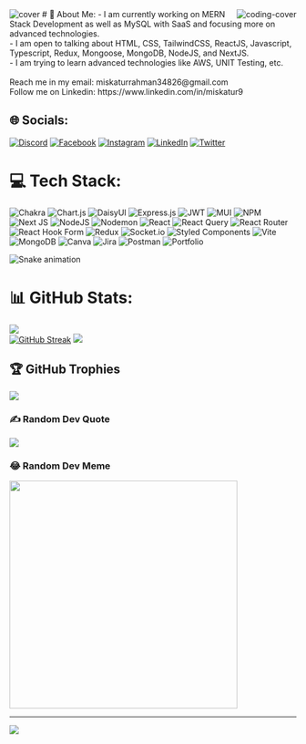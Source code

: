 <img src="https://i.ibb.co/hMfJxhH/Add-a-heading-1.png" alt="cover" />

<img align="right" src="https://media.tenor.com/qJ5evVs-_uUAAAAC/coding.gif" alt="coding-cover"/>
# 💫 About Me:
- I am currently working on MERN Stack Development as well as MySQL with SaaS and focusing more on advanced technologies.<br>- I am open to talking about HTML, CSS, TailwindCSS, ReactJS, Javascript, Typescript, Redux, Mongoose, MongoDB, NodeJS, and NextJS.<br>- I am trying to learn advanced technologies like AWS, UNIT Testing, etc.<br><br>Reach me in my email: miskaturrahman34826@gmail.com<br>Follow me on Linkedin: https://www.linkedin.com/in/miskatur9


## 🌐 Socials:
[![Discord](https://img.shields.io/badge/Discord-%237289DA.svg?logo=discord&logoColor=white)](https://discord.gg/miskatur9) [![Facebook](https://img.shields.io/badge/Facebook-%231877F2.svg?logo=Facebook&logoColor=white)](https://facebook.com/miskatur9) [![Instagram](https://img.shields.io/badge/Instagram-%23E4405F.svg?logo=Instagram&logoColor=white)](https://instagram.com/miska_rah_man) [![LinkedIn](https://img.shields.io/badge/LinkedIn-%230077B5.svg?logo=linkedin&logoColor=white)](https://linkedin.com/in/miskatur9) [![Twitter](https://img.shields.io/badge/Twitter-%231DA1F2.svg?logo=Twitter&logoColor=white)](https://twitter.com/Miskatur_9) 

# 💻 Tech Stack:
![Chakra](https://img.shields.io/badge/chakra-%234ED1C5.svg?style=flat-square&logo=chakraui&logoColor=white) ![Chart.js](https://img.shields.io/badge/chart.js-F5788D.svg?style=flat-square&logo=chart.js&logoColor=white) ![DaisyUI](https://img.shields.io/badge/daisyui-5A0EF8?style=flat-square&logo=daisyui&logoColor=white) ![Express.js](https://img.shields.io/badge/express.js-%23404d59.svg?style=flat-square&logo=express&logoColor=%2361DAFB) ![JWT](https://img.shields.io/badge/JWT-black?style=flat-square&logo=JSON%20web%20tokens) ![MUI](https://img.shields.io/badge/MUI-%230081CB.svg?style=flat-square&logo=mui&logoColor=white) ![NPM](https://img.shields.io/badge/NPM-%23CB3837.svg?style=flat-square&logo=npm&logoColor=white) ![Next JS](https://img.shields.io/badge/Next-black?style=flat-square&logo=next.js&logoColor=white) ![NodeJS](https://img.shields.io/badge/node.js-6DA55F?style=flat-square&logo=node.js&logoColor=white) ![Nodemon](https://img.shields.io/badge/NODEMON-%23323330.svg?style=flat-square&logo=nodemon&logoColor=%BBDEAD) ![React](https://img.shields.io/badge/react-%2320232a.svg?style=flat-square&logo=react&logoColor=%2361DAFB) ![React Query](https://img.shields.io/badge/-React%20Query-FF4154?style=flat-square&logo=react%20query&logoColor=white) ![React Router](https://img.shields.io/badge/React_Router-CA4245?style=flat-square&logo=react-router&logoColor=white) ![React Hook Form](https://img.shields.io/badge/React%20Hook%20Form-%23EC5990.svg?style=flat-square&logo=reacthookform&logoColor=white) ![Redux](https://img.shields.io/badge/redux-%23593d88.svg?style=flat-square&logo=redux&logoColor=white) ![Socket.io](https://img.shields.io/badge/Socket.io-black?style=flat-square&logo=socket.io&badgeColor=010101) ![Styled Components](https://img.shields.io/badge/styled--components-DB7093?style=flat-square&logo=styled-components&logoColor=white) ![Vite](https://img.shields.io/badge/vite-%23646CFF.svg?style=flat-square&logo=vite&logoColor=white) ![MongoDB](https://img.shields.io/badge/MongoDB-%234ea94b.svg?style=flat-square&logo=mongodb&logoColor=white) ![Canva](https://img.shields.io/badge/Canva-%2300C4CC.svg?style=flat-square&logo=Canva&logoColor=white) ![Jira](https://img.shields.io/badge/jira-%230A0FFF.svg?style=flat-square&logo=jira&logoColor=white) ![Postman](https://img.shields.io/badge/Postman-FF6C37?style=flat-square&logo=postman&logoColor=white) ![Portfolio](https://img.shields.io/badge/Portfolio-%23000000.svg?style=flat-square&logo=firefox&logoColor=#FF7139)

<img src="https://raw.githubusercontent.com/Miskatur/Miskatur/output/snake.svg" alt="Snake animation" />

# 📊 GitHub Stats:
![](https://github-readme-stats.vercel.app/api?username=Miskatur&theme=blue-green&hide_border=false&include_all_commits=true&count_private=true)<br/>
[![GitHub Streak](https://github-readme-streak-stats.herokuapp.com?user=Miskatur&theme=javascript-dark&date_format=j%20M%5B%20Y%5D&card_width=600)](https://git.io/streak-stats)
![](https://github-readme-stats.vercel.app/api/top-langs/?username=Miskatur&theme=blue-green&hide_border=false&include_all_commits=true&count_private=true&layout=compact)

## 🏆 GitHub Trophies
![](https://github-profile-trophy.vercel.app/?username=Miskatur&theme=radical&no-frame=false&no-bg=false&margin-w=4)

### ✍️ Random Dev Quote
![](https://quotes-github-readme.vercel.app/api?type=horizontal&theme=radical)

### 😂 Random Dev Meme
<img src='https://randommeme-five.vercel.app/' style="height: 400px;"/>

---
[![](https://visitcount.itsvg.in/api?id=Miskatur&icon=2&color=12)](https://visitcount.itsvg.in)

<!-- Proudly created with GPRM ( https://gprm.itsvg.in ) -->
